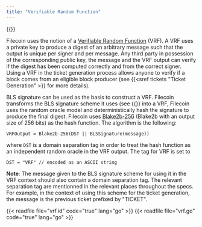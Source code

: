 ```yaml
---
title: "Verifiable Random Function"
---
```


{{<label vrf>}}

Filecoin uses the notion of a [Verifiable Random
Function](https://people.csail.mit.edu/silvio/Selected%20Scientific%20Papers/Pseudo%20Randomness/Verifiable_Random_Functions.pdf)
(VRF). A VRF uses a private key to produce a digest of
an arbitrary message such that the output is unique per signer and per message.
Any third party in possession of the corresponding public key, the message and
the VRF output can verify if the digest has been computed correctly and from the
correct signer. Using a VRF in the ticket generation process allows anyone to
verify if a block comes from an eligible block producer (see {{<sref tickets
"Ticket Generation" >}} for more details).

BLS signature can be used as the basis to construct a VRF. Filecoin transforms
the BLS signature scheme it uses (see {{<sref signatures Signatures>}} into a
VRF, Filecoin uses the random oracle model and deterministically hash the
signature to produce the final digest. Filecoin uses
[Blake2b-256](https://blake2.net/) (Blake2b with an output size of 256 bits) as
the hash function. The algorithm is the following:
```
VRFOutput = Blake2b-256(DST || BLSSignature(message))
```

where `DST` is a domain separation tag in order to treat the hash
function as an independent random oracle in the VRF output. The tag for VRF is
set to
```
DST = "VRF" // encoded as an ASCII string
```

**Note**: The message given to the BLS signature scheme for using it in the VRF
context should also contain a domain separation tag. The relevant separation tag
are mentionned in the relevant places throughout the specs. For example, in the
context of using this scheme for the ticket generation, the message is the
previous ticket prefixed by "TICKET".

{{< readfile file="vrf.id" code="true" lang="go" >}}
{{< readfile file="vrf.go" code="true" lang="go" >}}
